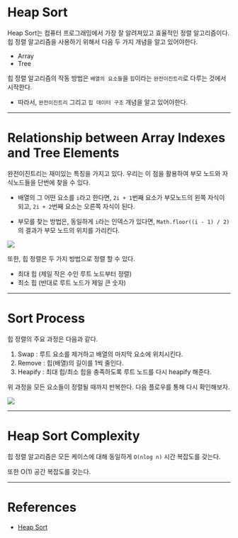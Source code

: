 # Heap Sort

Heap Sort는 컴퓨터 프로그래밍에서 가장 잘 알려져있고 효율적인 정렬 알고리즘이다. 힙 정렬 알고리즘을 사용하기 위해서 다음 두 가지 개념을 알고 있어야한다.

- Array
- Tree

힙 정렬 알고리즘의 작동 방법은 `배열의 요소들`을 `힙`이라는 `완전이진트리`로 다루는 것에서 시작한다.

- 따라서, `완전이진트리` 그리고 `힙 데이터 구조` 개념을 알고 있어야한다.

---

# Relationship between Array Indexes and Tree Elements

완전이진트리는 재미있는 특징을 가지고 있다. 우리는 이 점을 활용하여 부모 노드와 자식노드들을 단번에 찾을 수 있다.

- 배열의 그 어떤 요소를 `i`라고 한다면, `2i + 1`번째 요소가 부모노드의 왼쪽 자식이 되고, `2i + 2`번째 요소는 오른쪽 자식이 된다.

- 부모를 찾는 방법은, 동일하게 `i`라는 인덱스가 있다면, `Math.floor((i - 1) / 2)`의 결과가 부모 노드의 위치를 가리킨다.

<img src="https://cdn.programiz.com/sites/tutorial2program/files/array-vs-heap-indices.png"/>

또한, 힙 정렬은 두 가지 방법으로 정렬 할 수 있다.

- 최대 힙 (제일 작은 수인 루트 노드부터 정렬)
- 최소 힙 (반대로 루트 노드가 제일 큰 숫자)

---

# Sort Process

힙 정렬의 주요 과정은 다음과 같다.

1. Swap : 루트 요소를 제거하고 배열의 마지막 요소에 위치시킨다.
2. Remove : 힙(배열)의 길이를 1씩 줄인다.
3. Heapify : 최대 힙/최소 힙을 충족하도록 루트 노드를 다시 heapify 해준다.

위 과정을 모든 요소들이 정렬될 때까지 반복한다.
다음 플로우를 통해 다시 확인해보자.

<img src='https://cdn.programiz.com/sites/tutorial2program/files/heap_sort.png'/>

---

# Heap Sort Complexity

힙 정렬 알고리즘은 모든 케이스에 대해 동일하게 `O(nlog n)` 시간 복잡도를 갖는다.

또한 O(1) 공간 복잡도를 갖는다.

---

# References

- [Heap Sort](https://www.programiz.com/dsa/heap-sort)
